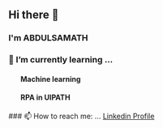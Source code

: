 ## Hi there 👋
   <h3>I'm ABDULSAMATH</h3>

### 🌱 I’m currently learning ... 
   <ul> 
    <h4>Machine learning</h4>
    <h4>RPA in UIPATH</h4>
   </ul>
### 📫 How to reach me: ...
   <a href="https://www.linkedin.com/in/abdulsamathg"> Linkedin Profile</a>
<!--
**iamabdull/iamabdull** is a ✨ _special_ ✨ repository because its `README.md` (this file) appears on your GitHub profile.
Here are some ideas to get you started:

- 🔭 I’m currently working on ...
- 🌱 I’m currently learning ... 
  Machine learning
  RPA in UIPATH
  Electronic and Communication Engineering

- 👯 I’m looking to collaborate on ...
- 🤔 I’m looking for help with ...
- 💬 Ask me about ...
- 📫 How to reach me: ...
  
- 😄 Pronouns: ...
- ⚡ Fun fact: ...
-->

